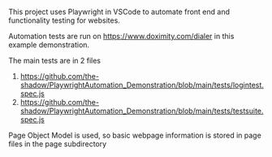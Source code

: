 This project uses Playwright in VSCode to automate front end and functionality testing for websites.

Automation tests are run on https://www.doximity.com/dialer in this example demonstration.

The main tests are in 2 files

1) https://github.com/the-shadow/PlaywrightAutomation_Demonstration/blob/main/tests/logintest.spec.js
2) https://github.com/the-shadow/PlaywrightAutomation_Demonstration/blob/main/tests/testsuite.spec.js

Page Object Model is used, so basic webpage information is stored in page files in the page subdirectory
